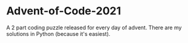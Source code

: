 # Advent-of-Code-2021

A 2 part coding puzzle released for every day of advent. There are my solutions in Python (because it's easiest).
